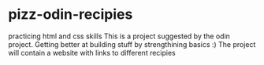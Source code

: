 # pizz-odin-recipies
practicing html and css skills
This is a project suggested by the odin project. Getting better at building stuff by strengthining basics :)
The project will contain a website with links to different recipies
